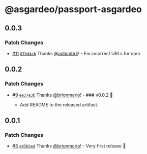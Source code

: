 # @asgardeo/passport-asgardeo

## 0.0.3

### Patch Changes

- [#11](https://github.com/asgardeo/passport-asgardeo/pull/11)
  [`87bd4cb`](https://github.com/asgardeo/passport-asgardeo/commit/87bd4cb5ecf9a3a584701d62efd10b18c54b2854) Thanks
  [@adibmbrk](https://github.com/adibmbrk)! - Fix incorrect URLs for npm

## 0.0.2

### Patch Changes

- [#9](https://github.com/asgardeo/passport-asgardeo/pull/9)
  [`ee37e3b`](https://github.com/asgardeo/passport-asgardeo/commit/ee37e3b7a2071d5c194f2aef4807e29c2f6eeb73) Thanks
  [@brionmario](https://github.com/brionmario)! - ### v0.0.2 🎉

  - Add README to the released artifact.

## 0.0.1

### Patch Changes

- [#3](https://github.com/asgardeo/passport-asgardeo/pull/3)
  [`a95b5ed`](https://github.com/asgardeo/passport-asgardeo/commit/a95b5ede82d6a8cf8ec3fde10484932128cccbf8) Thanks
  [@brionmario](https://github.com/brionmario)! - Very first release 🎉
